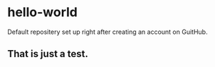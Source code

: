 # hello-world
Default repositery set up right after creating an account on GuitHub.

That is just a test.
----------
